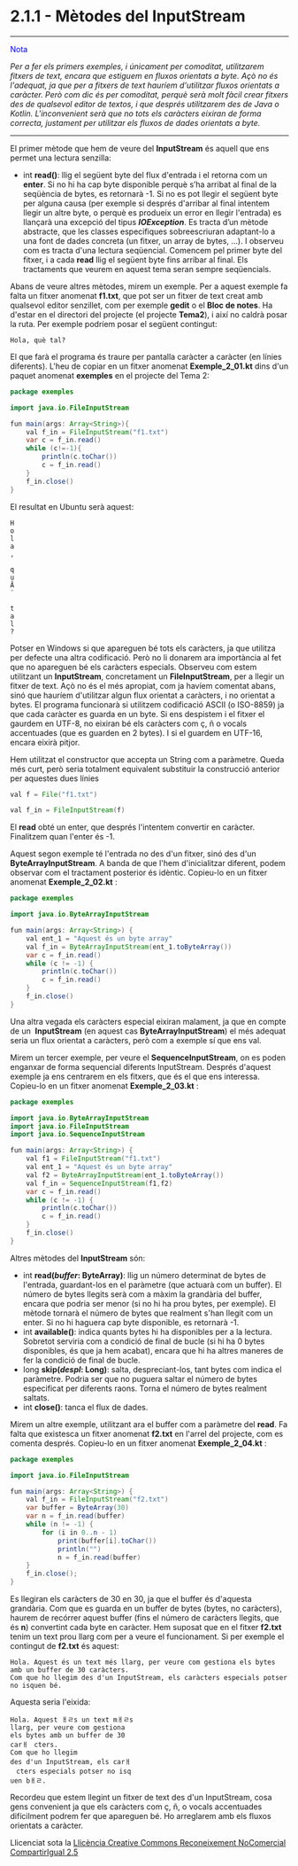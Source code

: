 # <a name="main"></a>**2.1.1 - Mètodes del InputStream**
***
<span style="color: blue;"> Nota </span>

  *Per a fer els primers exemples, i únicament per comoditat, utilitzarem fitxers de text, encara que estiguem en fluxos orientats a byte. Açò no és l'adequat, ja que per a fitxers de text hauríem d'utilitzar fluxos orientats a caràcter. Però com dic és per comoditat, perquè serà molt fàcil crear fitxers des de qualsevol editor de textos, i que després utilitzarem des de Java o Kotlin. L'inconvenient serà que no tots els caràcters eixiran de forma correcta, justament per utilitzar els fluxos de dades orientats a byte.*
***
El primer mètode que hem de veure del **InputStream** és aquell que ens permet una lectura senzilla:

- int **read()**: llig el següent byte del flux d'entrada i el retorna com un **enter**. Si no hi ha cap byte disponible perquè s’ha arribat al final de la seqüència de bytes, es retornarà -1. Si no es pot llegir el següent byte per alguna causa (per exemple si després d'arribar al final intentem llegir un altre byte, o perquè es produeix un error en llegir l'entrada) es llançarà una excepció del tipus ***IOException***. Es tracta d’un mètode abstracte, que les classes especifiques sobreescriuran adaptant-lo a una font de dades concreta (un fitxer, un array de bytes, ...). I observeu com es tracta d'una lectura seqüencial. Comencem pel primer byte del fitxer, i a cada **read** llig el següent byte fins arribar al final. Els tractaments que veurem en aquest tema seran sempre seqüencials.

Abans de veure altres mètodes, mirem un exemple. Per a aquest exemple fa falta un fitxer anomenat **f1.txt**, que pot ser un fitxer de text creat amb qualsevol editor senzillet, com per exemple **gedit** o el **Bloc de notes**. Ha d'estar en el directori del projecte (el projecte **Tema2**), i així no caldrà posar la ruta. Per exemple podríem posar el següent contingut:
~~~
Hola, què tal?
~~~
El que farà el programa és traure per pantalla caràcter a caràcter (en línies diferents). L'heu de copiar en un fitxer anomenat **Exemple_2_01.kt** dins d'un paquet anomenat **exemples** en el projecte del Tema 2:

```java
package exemples

import java.io.FileInputStream

fun main(args: Array<String>){
    val f_in = FileInputStream("f1.txt")
    var c = f_in.read()
    while (c!=-1){
        println(c.toChar())
        c = f_in.read()
    }
    f_in.close()
}
```
El resultat en Ubuntu serà aquest:
~~~
H
o
l
a
,

q
u
Ã
¨

t
a
l
?
~~~
Potser en Windows si que apareguen bé tots els caràcters, ja que utilitza per defecte una altra codificació. Però no li donarem ara importància al fet que no apareguen bé els caràcters especials. Observeu com estem utilitzant un **InputStream**, concretament un **FileInputStream**, per a llegir un fitxer de text. Açò no és el més apropiat, com ja havíem comentat abans, sinó que hauríem d'utilitzar algun flux orientat a caràcters, i no orientat a bytes. El programa funcionarà si utilitzem codificació ASCII (o ISO-8859) ja que cada caràcter es guarda en un byte. Si ens despistem i el fitxer el gaurdem en UTF-8, no eixiran bé els caràcters com ç, ñ o vocals accentuades (que es guarden en 2 bytes). I si el guardem en UTF-16, encara eixirà pitjor.

Hem utilitzat el constructor que accepta un String com a paràmetre. Queda més curt, però seria totalment equivalent substituir la construcció anterior per aquestes dues línies

```java
val f = File("f1.txt")

val f_in = FileInputStream(f)
```

El **read** obté un enter, que després l'intentem convertir en caràcter. Finalitzem quan l'enter és -1.

Aquest segon exemple té l'entrada no des d'un fitxer, sinó des d'un **ByteArrayInputStream**. A banda de que l'hem d'inicialitzar diferent, podem observar com el tractament posterior és idèntic. Copieu-lo en un fitxer anomenat **Exemple_2_02.kt** :
```java
package exemples

import java.io.ByteArrayInputStream

fun main(args: Array<String>) {
    val ent_1 = "Aquest és un byte array"
    val f_in = ByteArrayInputStream(ent_1.toByteArray())
    var c = f_in.read()
    while (c != -1) {
        println(c.toChar())
        c = f_in.read()
    }
    f_in.close()
}
```
Una altra vegada els caràcters especial eixiran malament, ja que en compte de un  **InputStream** (en aquest cas **ByteArrayInputStream**) el més adequat seria un flux orientat a caràcters, però com a exemple sí que ens val.

Mirem un tercer exemple, per veure el **SequenceInputStream**, on es poden enganxar de forma sequencial diferents InputStream. Després d'aquest exemple ja ens centrarem en els fitxers, que és el que ens interessa. Copieu-lo en un fitxer anomenat **Exemple\_2\_03.kt** :
```java
package exemples

import java.io.ByteArrayInputStream
import java.io.FileInputStream
import java.io.SequenceInputStream

fun main(args: Array<String>) {
    val f1 = FileInputStream("f1.txt")
    val ent_1 = "Aquest és un byte array"
    val f2 = ByteArrayInputStream(ent_1.toByteArray())
    val f_in = SequenceInputStream(f1,f2)
    var c = f_in.read()
    while (c != -1) {
        println(c.toChar())
        c = f_in.read()
    }
    f_in.close()
}
```

Altres mètodes del **InputStream** són:

- int **read(*buffer*: ByteArray)**: llig un número determinat de bytes de l'entrada, guardant-los en el paràmetre (que actuarà com un buffer). El número de bytes llegits serà com a màxim la grandària del buffer, encara que podria ser menor (si no hi ha prou bytes, per exemple). El mètode tornarà el número de bytes que realment s'han llegit com un enter. Si no hi haguera cap byte disponible, es retornarà -1.
- int **available()**: indica quants bytes hi ha disponibles per a la lectura. Sobretot serviria com a condició de final de bucle (si hi ha 0 bytes disponibles, és que ja hem acabat), encara que hi ha altres maneres de fer la condició de final de bucle.
- long **skip(*despl*: Long)**: salta, despreciant-los, tant bytes com indica el paràmetre. Podria ser que no puguera saltar el número de bytes especificat per diferents raons. Torna el número de bytes realment saltats.
- int **close()**: tanca el flux de dades.

Mirem un altre exemple, utilitzant ara el buffer com a paràmetre del **read**. Fa falta que existesca un fitxer anomenat **f2.txt** en l'arrel del projecte, com es comenta després. Copieu-lo en un fitxer anomenat **Exemple_2_04.kt** :

```java
package exemples

import java.io.FileInputStream

fun main(args: Array<String>) {
    val f_in = FileInputStream("f2.txt")
    var buffer = ByteArray(30)
    var n = f_in.read(buffer)
    while (n != -1) {
        for (i in 0..n - 1)
            print(buffer[i].toChar())
            println("")
            n = f_in.read(buffer)
    }
    f_in.close();
}
```
Es llegiran els caràcters de 30 en 30, ja que el buffer és d'aquesta grandària. Com que es guarda en un buffer de bytes (bytes, no caràcters), haurem de recórrer aquest buffer (fins el número de caràcters llegits, que és **n**) convertint cada byte en caràcter. Hem suposat que en el fitxer **f2.txt** tenim un text prou llarg com per a veure el funcionament. Si per exemple el contingut de **f2.txt** és aquest:
~~~
Hola. Aquest és un text més llarg, per veure com gestiona els bytes amb un buffer de 30 caràcters.
Com que ho llegim des d'un InputStream, els caràcters especials potser no isquen bé.
~~~
Aquesta seria l'eixida:
~~~
Hola. Aquest ￃﾩs un text mￃﾩs 
llarg, per veure com gestiona 
els bytes amb un buffer de 30 
carￃﾠcters.
Com que ho llegim 
des d'un InputStream, els carￃ
ﾠcters especials potser no isq
uen bￃﾩ.
~~~

Recordeu que estem llegint un fitxer de text des d'un InputStream, cosa gens convenient ja que els caràcters com ç, ñ, o vocals accentuades difícilment podrem fer que apareguen bé. Ho arreglarem amb els fluxos orientats a caràcter.

Llicenciat sota la [Llicència Creative Commons Reconeixement NoComercial CompartirIgual 2.5](http://creativecommons.org/licenses/by-nc-sa/2.5/)

